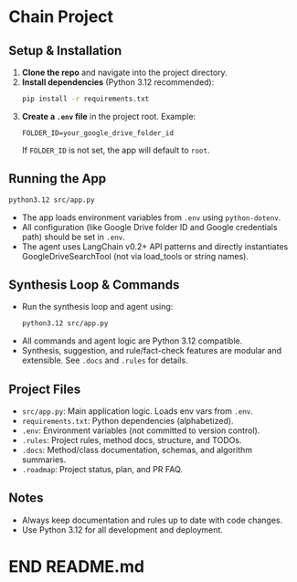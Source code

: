 # Chain Project

## Setup & Installation

1. **Clone the repo** and navigate into the project directory.
2. **Install dependencies** (Python 3.12 recommended):
    ```bash
    pip install -r requirements.txt
    ```
3. **Create a `.env` file** in the project root. Example:
    ```env
    FOLDER_ID=your_google_drive_folder_id
    ```
    If `FOLDER_ID` is not set, the app will default to `root`.

## Running the App

```bash
python3.12 src/app.py
```

- The app loads environment variables from `.env` using `python-dotenv`.
- All configuration (like Google Drive folder ID and Google credentials path) should be set in `.env`.
- The agent uses LangChain v0.2+ API patterns and directly instantiates GoogleDriveSearchTool (not via load_tools or string names).

## Synthesis Loop & Commands
- Run the synthesis loop and agent using:
  ```bash
  python3.12 src/app.py
  ```
- All commands and agent logic are Python 3.12 compatible.
- Synthesis, suggestion, and rule/fact-check features are modular and extensible. See `.docs` and `.rules` for details.

## Project Files
- `src/app.py`: Main application logic. Loads env vars from `.env`.
- `requirements.txt`: Python dependencies (alphabetized).
- `.env`: Environment variables (not committed to version control).
- `.rules`: Project rules, method docs, structure, and TODOs.
- `.docs`: Method/class documentation, schemas, and algorithm summaries.
- `.roadmap`: Project status, plan, and PR FAQ.

## Notes
- Always keep documentation and rules up to date with code changes.
- Use Python 3.12 for all development and deployment.

# END README.md
